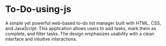# To-Do-using-js
A simple yet powerful web-based to-do list manager built with HTML, CSS, and JavaScript. This application allows users to add tasks, mark them as complete, and filter tasks. The design emphasizes usability with a clean interface and intuitive interactions.
